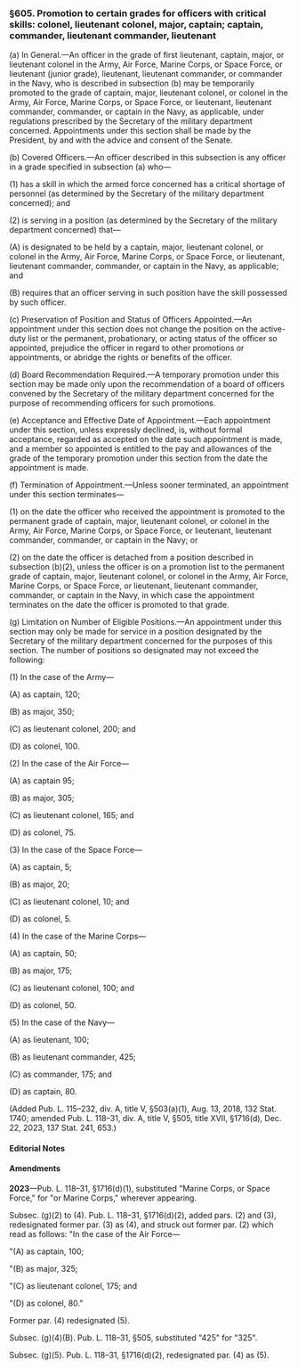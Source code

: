 ### §605. Promotion to certain grades for officers with critical skills: colonel, lieutenant colonel, major, captain; captain, commander, lieutenant commander, lieutenant ###

(a) In General.—An officer in the grade of first lieutenant, captain, major, or lieutenant colonel in the Army, Air Force, Marine Corps, or Space Force, or lieutenant (junior grade), lieutenant, lieutenant commander, or commander in the Navy, who is described in subsection (b) may be temporarily promoted to the grade of captain, major, lieutenant colonel, or colonel in the Army, Air Force, Marine Corps, or Space Force, or lieutenant, lieutenant commander, commander, or captain in the Navy, as applicable, under regulations prescribed by the Secretary of the military department concerned. Appointments under this section shall be made by the President, by and with the advice and consent of the Senate.

(b) Covered Officers.—An officer described in this subsection is any officer in a grade specified in subsection (a) who—

(1) has a skill in which the armed force concerned has a critical shortage of personnel (as determined by the Secretary of the military department concerned); and

(2) is serving in a position (as determined by the Secretary of the military department concerned) that—

(A) is designated to be held by a captain, major, lieutenant colonel, or colonel in the Army, Air Force, Marine Corps, or Space Force, or lieutenant, lieutenant commander, commander, or captain in the Navy, as applicable; and

(B) requires that an officer serving in such position have the skill possessed by such officer.

(c) Preservation of Position and Status of Officers Appointed.—An appointment under this section does not change the position on the active-duty list or the permanent, probationary, or acting status of the officer so appointed, prejudice the officer in regard to other promotions or appointments, or abridge the rights or benefits of the officer.

(d) Board Recommendation Required.—A temporary promotion under this section may be made only upon the recommendation of a board of officers convened by the Secretary of the military department concerned for the purpose of recommending officers for such promotions.

(e) Acceptance and Effective Date of Appointment.—Each appointment under this section, unless expressly declined, is, without formal acceptance, regarded as accepted on the date such appointment is made, and a member so appointed is entitled to the pay and allowances of the grade of the temporary promotion under this section from the date the appointment is made.

(f) Termination of Appointment.—Unless sooner terminated, an appointment under this section terminates—

(1) on the date the officer who received the appointment is promoted to the permanent grade of captain, major, lieutenant colonel, or colonel in the Army, Air Force, Marine Corps, or Space Force, or lieutenant, lieutenant commander, commander, or captain in the Navy; or

(2) on the date the officer is detached from a position described in subsection (b)(2), unless the officer is on a promotion list to the permanent grade of captain, major, lieutenant colonel, or colonel in the Army, Air Force, Marine Corps, or Space Force, or lieutenant, lieutenant commander, commander, or captain in the Navy, in which case the appointment terminates on the date the officer is promoted to that grade.

(g) Limitation on Number of Eligible Positions.—An appointment under this section may only be made for service in a position designated by the Secretary of the military department concerned for the purposes of this section. The number of positions so designated may not exceed the following:

(1) In the case of the Army—

(A) as captain, 120;

(B) as major, 350;

(C) as lieutenant colonel, 200; and

(D) as colonel, 100.

(2) In the case of the Air Force—

(A) as captain 95;

(B) as major, 305;

(C) as lieutenant colonel, 165; and

(D) as colonel, 75.

(3) In the case of the Space Force—

(A) as captain, 5;

(B) as major, 20;

(C) as lieutenant colonel, 10; and

(D) as colonel, 5.

(4) In the case of the Marine Corps—

(A) as captain, 50;

(B) as major, 175;

(C) as lieutenant colonel, 100; and

(D) as colonel, 50.

(5) In the case of the Navy—

(A) as lieutenant, 100;

(B) as lieutenant commander, 425;

(C) as commander, 175; and

(D) as captain, 80.

(Added Pub. L. 115–232, div. A, title V, §503(a)(1), Aug. 13, 2018, 132 Stat. 1740; amended Pub. L. 118–31, div. A, title V, §505, title XVII, §1716(d), Dec. 22, 2023, 137 Stat. 241, 653.)

#### **Editorial Notes** ####

#### Amendments ####

**2023**—Pub. L. 118–31, §1716(d)(1), substituted "Marine Corps, or Space Force," for "or Marine Corps," wherever appearing.

Subsec. (g)(2) to (4). Pub. L. 118–31, §1716(d)(2), added pars. (2) and (3), redesignated former par. (3) as (4), and struck out former par. (2) which read as follows: "In the case of the Air Force—

"(A) as captain, 100;

"(B) as major, 325;

"(C) as lieutenant colonel, 175; and

"(D) as colonel, 80."

Former par. (4) redesignated (5).

Subsec. (g)(4)(B). Pub. L. 118–31, §505, substituted "425" for "325".

Subsec. (g)(5). Pub. L. 118–31, §1716(d)(2), redesignated par. (4) as (5).